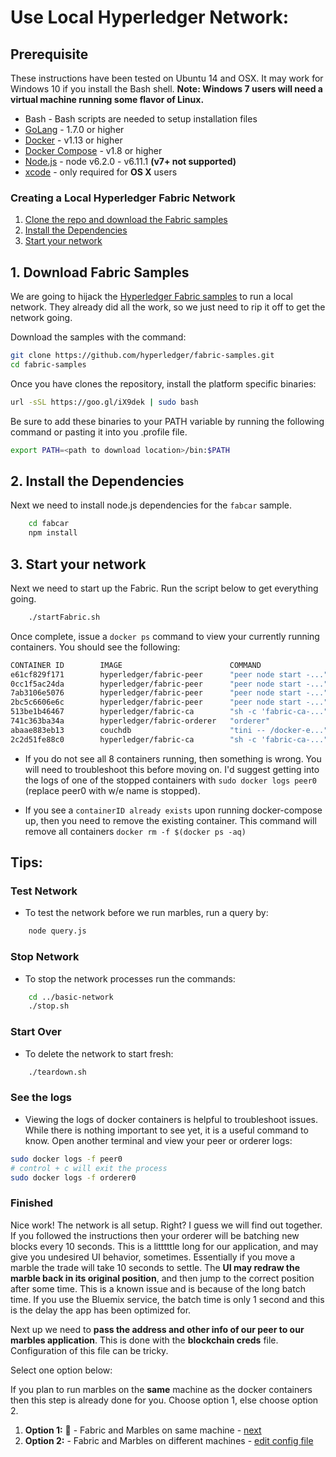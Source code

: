 # Use Local Hyperledger Network:

## Prerequisite

These instructions have been tested on Ubuntu 14 and OSX.  It may work for Windows 10 if you install the Bash shell.
**Note: Windows 7 users will need a virtual machine running some flavor of Linux.**

* Bash - Bash scripts are needed to setup installation files
* [GoLang](https://golang.org/) - 1.7.0 or higher
* [Docker](https://www.docker.com/products/overview) - v1.13 or higher
* [Docker Compose](https://docs.docker.com/compose/overview/) - v1.8 or higher
* [Node.js](https://nodejs.org/en/download/) - node v6.2.0 - v6.11.1 **(v7+ not supported)**
* [xcode](https://developer.apple.com/xcode/) - only required for **OS X** users


### Creating a Local Hyperledger Fabric Network

1. [Clone the repo and download the Fabric samples](#1-download-fabric-samples)
2. [Install the Dependencies](#2-install-the-dependencies)
3. [Start your network](#3-start-your-network)

## 1. Download Fabric Samples

We are going to hijack the [Hyperledger Fabric samples](http://hyperledger-fabric.readthedocs.io/en/latest/samples.html) to run a local network. 
They already did all the work, so we just need to rip it off to get the network going.

Download the samples with the command:

```bash
git clone https://github.com/hyperledger/fabric-samples.git
cd fabric-samples
```

Once you have clones the repository, install the platform specific binaries:

```bash
url -sSL https://goo.gl/iX9dek | sudo bash
```

Be sure to add these binaries to your PATH variable by running the following command or pasting it into you .profile file.

```bash
export PATH=<path to download location>/bin:$PATH
```

## 2. Install the Dependencies

Next we need to install node.js dependencies for the `fabcar` sample.

```bash
    cd fabcar
    npm install
```

## 3. Start your network

Next we need to start up the Fabric. 
Run the script below to get everything going. 

```bash
    ./startFabric.sh
```

Once complete, issue a `docker ps` command to view your currently running containers. You should see the following:
```bash
CONTAINER ID        IMAGE                        COMMAND                  CREATED             STATUS                       PORTS                                            NAMES
e61cf829f171        hyperledger/fabric-peer      "peer node start -..."   3 minutes ago       Up 2 minutes        0.0.0.0:7056->7051/tcp, 0.0.0.0:7058->7053/tcp   peer1
0cc1f5ac24da        hyperledger/fabric-peer      "peer node start -..."   3 minutes ago       Up 2 minutes        0.0.0.0:8056->7051/tcp, 0.0.0.0:8058->7053/tcp   peer3
7ab3106e5076        hyperledger/fabric-peer      "peer node start -..."   3 minutes ago       Up 3 minutes        0.0.0.0:7051->7051/tcp, 0.0.0.0:7053->7053/tcp   peer0
2bc5c6606e6c        hyperledger/fabric-peer      "peer node start -..."   3 minutes ago       Up 3 minutes        0.0.0.0:8051->7051/tcp, 0.0.0.0:8053->7053/tcp   peer2
513be1b46467        hyperledger/fabric-ca        "sh -c 'fabric-ca-..."   3 minutes ago       Up 3 minutes        0.0.0.0:8054->7054/tcp                           ca_peerOrg2
741c363ba34a        hyperledger/fabric-orderer   "orderer"                3 minutes ago       Up 3 minutes        0.0.0.0:7050->7050/tcp                           orderer0
abaae883eb13        couchdb                      "tini -- /docker-e..."   3 minutes ago       Up 3 minutes        0.0.0.0:5984->5984/tcp                           couchdb
2c2d51fe88c0        hyperledger/fabric-ca        "sh -c 'fabric-ca-..."   3 minutes ago       Up 3 minutes        0.0.0.0:7054->7054/tcp                           ca_peerOrg1
```

* If you do not see all 8 containers running, then something is wrong. 
You will need to troubleshoot this before moving on. 
I'd suggest getting into the logs of one of the stopped containers with `sudo docker logs peer0` (replace peer0 with w/e name is stopped).
 
* If you see a `containerID already exists` upon running docker-compose up, then you need to remove the existing container. This command will remove all containers `docker rm -f $(docker ps -aq)`

## Tips:

### Test Network
- To test the network before we run marbles, run a query by:

```bash
    node query.js
```

### Stop Network
- To stop the network processes run the commands:

```bash
    cd ../basic-network
    ./stop.sh
```


### Start Over
- To delete the network to start fresh:

```bash
    ./teardown.sh
```

### See the logs
- Viewing the logs of docker containers is helpful to troubleshoot issues. 
While there is nothing important to see yet, it is a useful command to know. 
Open another terminal and view your peer or orderer logs: 

```bash
sudo docker logs -f peer0
# control + c will exit the process
sudo docker logs -f orderer0
```

### Finished
Nice work! The network is all setup. Right? I guess we will find out together. 
If you followed the instructions then your orderer will be batching new blocks every 10 seconds. 
This is a litttttle long for our application, and may give you undesired UI behavior, sometimes. 
Essentially if you move a marble the trade will take 10 seconds to settle. 
The **UI may redraw the marble back in its original position**, and then jump to the correct position after some time. 
This is a known issue and is because of the long batch time. 
If you use the Bluemix service, the batch time is only 1 second and this is the delay the app has been optimized for. 

Next up we need to **pass the address and other info of our peer to our marbles application**. 
This is done with the **blockchain creds** file. 
Configuration of this file can be tricky. 

Select one option below:

If you plan to run marbles on the **same** machine as the docker containers then this step is already done for you. 
Choose option 1, else choose option 2. 

1. **Option 1:** :lollipop: - Fabric and Marbles on same machine -  [next](../README.md#installchaincode)
2. **Option 2:** - Fabric and Marbles on different machines - [edit config file](./config_file.md)

